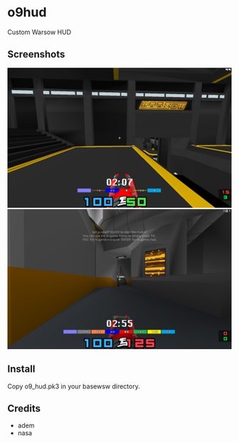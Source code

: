 # o9hud
Custom Warsow HUD

## Screenshots
![Screenshot 1](/screenshots/screen_1.jpg?raw=true)
![Screenshot 2](/screenshots/screen_2.jpg?raw=true)

## Install
Copy o9_hud.pk3 in your basewsw directory.

## Credits
* adem
* nasa
